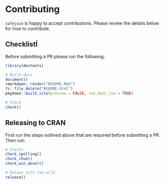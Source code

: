 # Contributing

`safejoin` is happy to accept contributions. Please review the details below for how to contribute.

## ChecklistÍ

Before submitting a PR please run the following:

```r
library(devtools)

# Build docs
document()
rmarkdown::render("README.Rmd")
fs::file_delete("README.html")
pkgdown::build_site(preview = FALSE, run_dont_run = TRUE)

# Check
check()
```

## Releasing to CRAN

First run the steps outlined above that are required before submitting a PR. Then run:

```r
# Checks
check_spelling()
check_rhub()
check_win_devel()

# Relase into the wild
release()
```